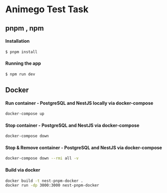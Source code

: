# Animego Test Task

## pnpm , npm

#### Installation

```bash
$ pnpm install
```

#### Running the app

```bash
$ npm run dev
```

## Docker

#### Run container - PostgreSQL and NestJS locally via docker-compose

```bash
docker-compose up
```

#### Stop container - PostgreSQL and NestJS via docker-compose

```bash
docker-compose down
```

#### Stop & Remove container - PostgreSQL and NestJS via docker-compose

```bash
docker-compose down --rmi all -v
```

#### Build via docker

```bash
docker build -t nest-pnpm-docker .
docker run -dp 3000:3000 nest-pnpm-docker

```

<!-- docker build -t animego-test-task . -->
